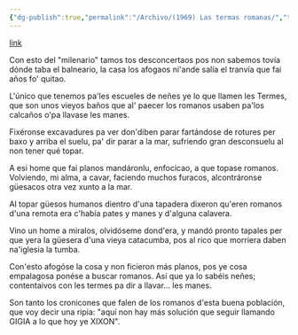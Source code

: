 ```yaml
---
{"dg-publish":true,"permalink":"/Archivo/(1969) Las termas romanas/","tags":["#Siglo_20","central","a1960","Helios","escrito","Gijón","poema"]}
---
```


[link](https://x.com/CelebresCoses/status/1846106003214835769)

Con esto del "milenario"
tamos tos desconcertaos
pos non sabemos tovía
dónde taba el balneario,
la casa los afogaos
ni'ande salía el tranvía
que fai años fo' quitao.

L'único que tenemos
pa'les escueles de neñes
ye lo que llamen les Termes,
que son unos vieyos baños
que al' paecer los romanos
usaben pa'los calcaños
o'pa llavase les manes.

Fixéronse excavadures
pa ver don'diben parar
fartándose de rotures
per baxo y arriba el suelu,
pa' dir parar a la mar,
sufriendo gran desconsuelu
al non tener qué topar.

A esi home que fai planos
mandáronlu, enfocicao,
a que topase romanos.
Volviendo, mi alma, a cavar,
faciendo muchos furacos,
alcontráronse güesacos
otra vez xunto a la mar.

Al topar güesos humanos
dientro d'una tapadera
dixeron qu'eren romanos
d'una remota era
c'había pates y manes
y d'alguna calavera.

Vino un home a miralos,
olvidóseme dond'era,
y mandó pronto tapales
per que yera la güesera
d'una vieya catacumba,
pos al rico que morriera
daben na'iglesia la tumba.

Con'esto afogóse la cosa
y non ficieron más planos,
pos ye cosa empalagosa
ponése a buscar romanos.
Así que ya lo sabéis neñes;
contentaivos con les termes
pa dir a llavar... les manes.

Son tanto los cronicones
que falen de los romanos
d'esta buena población,
que voy decir una ripia:
"aquí non hay más solución
que seguir llamando GIGIA
a lo que hoy ye XIXON".